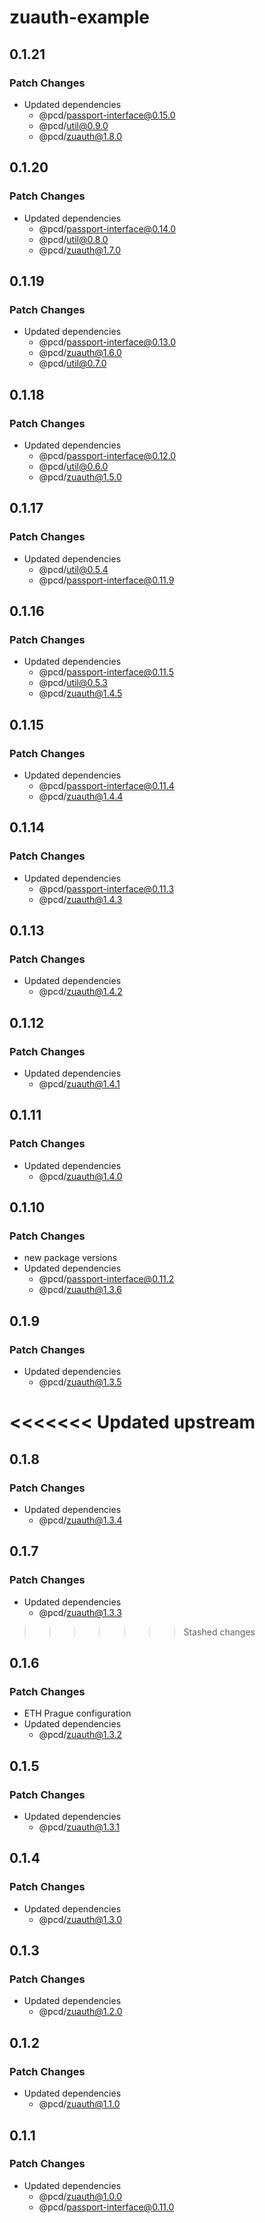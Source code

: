 # zuauth-example

## 0.1.21

### Patch Changes

- Updated dependencies
  - @pcd/passport-interface@0.15.0
  - @pcd/util@0.9.0
  - @pcd/zuauth@1.8.0

## 0.1.20

### Patch Changes

- Updated dependencies
  - @pcd/passport-interface@0.14.0
  - @pcd/util@0.8.0
  - @pcd/zuauth@1.7.0

## 0.1.19

### Patch Changes

- Updated dependencies
  - @pcd/passport-interface@0.13.0
  - @pcd/zuauth@1.6.0
  - @pcd/util@0.7.0

## 0.1.18

### Patch Changes

- Updated dependencies
  - @pcd/passport-interface@0.12.0
  - @pcd/util@0.6.0
  - @pcd/zuauth@1.5.0

## 0.1.17

### Patch Changes

- Updated dependencies
  - @pcd/util@0.5.4
  - @pcd/passport-interface@0.11.9

## 0.1.16

### Patch Changes

- Updated dependencies
  - @pcd/passport-interface@0.11.5
  - @pcd/util@0.5.3
  - @pcd/zuauth@1.4.5

## 0.1.15

### Patch Changes

- Updated dependencies
  - @pcd/passport-interface@0.11.4
  - @pcd/zuauth@1.4.4

## 0.1.14

### Patch Changes

- Updated dependencies
  - @pcd/passport-interface@0.11.3
  - @pcd/zuauth@1.4.3

## 0.1.13

### Patch Changes

- Updated dependencies
  - @pcd/zuauth@1.4.2

## 0.1.12

### Patch Changes

- Updated dependencies
  - @pcd/zuauth@1.4.1

## 0.1.11

### Patch Changes

- Updated dependencies
  - @pcd/zuauth@1.4.0

## 0.1.10

### Patch Changes

- new package versions
- Updated dependencies
  - @pcd/passport-interface@0.11.2
  - @pcd/zuauth@1.3.6

## 0.1.9

### Patch Changes

- Updated dependencies
  - @pcd/zuauth@1.3.5

# <<<<<<< Updated upstream

## 0.1.8

### Patch Changes

- Updated dependencies
  - @pcd/zuauth@1.3.4

## 0.1.7

### Patch Changes

- Updated dependencies
  - @pcd/zuauth@1.3.3

> > > > > > > Stashed changes

## 0.1.6

### Patch Changes

- ETH Prague configuration
- Updated dependencies
  - @pcd/zuauth@1.3.2

## 0.1.5

### Patch Changes

- Updated dependencies
  - @pcd/zuauth@1.3.1

## 0.1.4

### Patch Changes

- Updated dependencies
  - @pcd/zuauth@1.3.0

## 0.1.3

### Patch Changes

- Updated dependencies
  - @pcd/zuauth@1.2.0

## 0.1.2

### Patch Changes

- Updated dependencies
  - @pcd/zuauth@1.1.0

## 0.1.1

### Patch Changes

- Updated dependencies
  - @pcd/zuauth@1.0.0
  - @pcd/passport-interface@0.11.0
